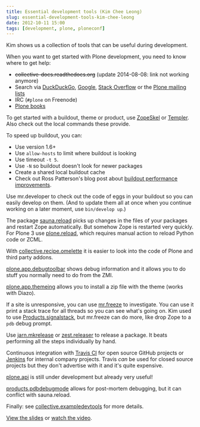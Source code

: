 ```yaml
---
title: Essential development tools (Kim Chee Leong)
slug: essential-development-tools-kim-chee-leong
date: 2012-10-11 15:00
tags: [development, plone, ploneconf]
---
```


Kim shows us a collection of tools that can be useful during
development.

When you want to get started with Plone development, you need to know
where to get help:

   - ~~collective-docs.readthedocs.org~~ (update 2014-08-08: link not working anymore)
   - Search via [DuckDuckGo](http://duckduckgo.com/),
     [Google](http://www.google.com),
     [Stack Overflow](http://stackoverflow.com/questions/tagged/plone)
     or the [Plone mailing lists](http://lists.plone.org/mailman/listinfo)
   - IRC (`#plone` on Freenode)
   - [Plone books](http://plone.org/documentation/books)

To get started with a buildout, theme or product, use
[ZopeSkel](http://templer-manual.readthedocs.org/en/latest/applications/zopeskel.html)
or
[Templer](http://templer-manual.readthedocs.org/en/latest/index.html). Also
check out the local commands these provide.

To speed up buildout, you can:

   - Use version 1.6+
   - Use `allow-hosts` to limit where buildout is looking
   - Use timeout `-t 5`.
   - Use `-N` so buildout doesn't look for newer packages
   - Create a shared local buildout cache
   - Check out Ross Patterson's blog post about [buildout performance improvements](http://rpatterson.net/blog/buildout-performance-improvements).

Use mr.developer to check out the code of eggs in your buildout so you
can easily develop on them. (And to update them all at once when you
continue working on a later moment, use `bin/develop up`.)

The package [sauna.reload](http://pypi.python.org/pypi/sauna.reload/)
picks up changes in the files of your packages and restart Zope
automatically. But somehow Zope is restarted very quickly. For Plone 3
use [plone.reload](http://pypi.python.org/pypi/plone.reload/), which
requires manual action to reload Python code or ZCML.

With
[collective.recipe.omelette](http://pypi.python.org/pypi/collective.recipe.omelette/)
it is easier to look into the code of Plone and third party addons.

[plone.app.debugtoolbar](http://pypi.python.org/pypi/plone.app.debugtoolbar/)
shows debug information and it allows you to do stuff you normally
need to do from the ZMI.

[plone.app.themeing](http://pypi.python.org/pypi/plone.app.theming/)
allows you to install a zip file with the theme (works with Diazo).

If a site is unresponsive, you can use
[mr.freeze](http://pypi.python.org/pypi/mr.freeze/) to
investigate. You can use it print a stack trace for all threads so you
can see what's going on.  Kim used to use
[Products.signalstack](http://pypi.python.org/pypi/Products.signalstack/),
but mr.freeze can do more, like drop Zope to a `pdb` debug prompt.

Use [jarn.mkrelease](http://pypi.python.org/pypi/jarn.mkrelease/) or
[zest.releaser](http://pypi.python.org/pypi/zest.releaser/) to
release a package. It beats performing all the steps individually by
hand.

Continuous integration with [Travis CI](https://travis-ci.org/) for
open source GitHub projects or [Jenkins](http://jenkins-ci.org/) for
internal company projects. Travis *can* be used for closed source
projects but they don't advertise with it and it's quite expensive.

[plone.api](http://pypi.python.org/pypi/plone.api/) is still under
development but already very useful!

[products.pdbdebugmode](http://pypi.python.org/pypi/Products.PDBDebugMode/)
allows for post-mortem debugging, but it can conflict with
sauna.reload.

Finally: see
[collective.exampledevtools](https://github.com/collective/collective.exampledevtools)
for more details.

[View the slides](http://www.slideshare.net/kaceeleong/plone-conf-2012-essential-dev-tools)
or [watch the video](http://www.youtube.com/watch?v=JojegotBiF4).
